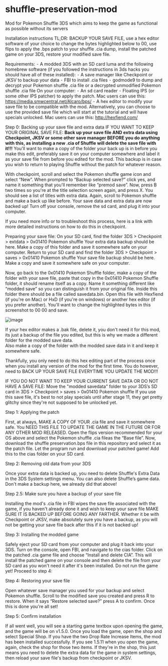 # shuffle-preservation-mod
Mod for Pokemon Shuffle 3DS which aims to keep the game as functional as possible without its servers

Installation instructions
TL;DR: BACKUP YOUR SAVE FILE, use a hex editor software of your choice to change the bytes highlighted below to 00, use flips to apply the .bps patch to your shuffle .cia dump, install the patched game on your 3DS, restore your modified save file. 

Requirements:
	⁃	A modded 3DS with an SD card luma and the following homebrew software (if you followed the instructions in 3ds hacks you should have all of these installed):
	⁃	A save manager like Checkpoint or JKSV to backup your data
	⁃	FBI to install .cia files
	⁃	godmode9 to dump and decrypt your Pokemon shuffle .cia file or a decrypted unmodified Pokemon shuffle .cia file
On your computer:
	⁃	An sd card reader
	⁃	Floating IPS (or some other IPS patcher) to apply the patch. Mac users can use this: https://media.smwcentral.net/Alcaro/bps/
	⁃	A hex editor to modify your save file to be compatible with the mod. Alternatively, you can choose to use the provided save file which will start at the tutorial and will have specials unlocked. Mac users can use this: http://hexfiend.com/

Step 0: Backing up your save file and extra data
IF YOU WANT TO KEEP YOUR ORIGINAL SAVE FILE:
**Back up your save file AND extra data using Checkpoint, JKSV or some other save manager BEFORE you do anything with this, as installing a new .cia of Shuffle will delete the save file with it!!!** You'll want to make a copy of the folder your back up is in before you make this edit, preferably save it on your computer somewhere and label it as your save file from before you edited for the mod. This backup is in case you wish to return to playing Shuffle without the patch for whatever reason. 

With checkpoint, scroll and select the Pokemon shuffle game icon and select “New”. When prompted to “Backup selected save?” click yes, and name it something that you'll remember like “premod save”. 
Now, press B two times so you're at the title selection screen again, and press X. You should see a list of titles with extra data. Again, scroll to Pokemon shuffle and make a back up like before. Your save data and extra data are now backed up! Turn off your console, remove the sd card, and plug it into your computer. 

If you need more info or to troubleshoot this process, here is a link with more detailed instructions on how to do this in checkpoint. 

Preparing your save file:
On your SD card, find the folder 3DS > Checkpoint > extdata > 0x01410 Pokemon shuffle
Your extra data backup should be here. Make a copy of this folder and save it somewhere safe on your computer. 
Return to your SD card and find the folder 3DS > Checkpoint > saves > 0x01410 Pokemon shuffle 
Your save file backup should be here. Make a copy and save it somewhere safe on your computer. 

Now, go back to the 0x01410 Pokemon Shuffle folder, make a copy of the folder with your save file, paste that copy in the 0x01410 Pokemon Shuffle folder, it should rename itself as a copy. Name it something different like “modded save” so you can distinguish it from your original file. Inside this folder there should be a file called savedata.bin. 
Open this file with Hexfiend (if you're on Mac) or HxD (if you're on windows) or another hex editor (if you prefer another). You'll want to change the highlighted bytes in this screenshot to 00 00 and save.

![image](https://github.com/SaltedNeos/shuffle-preservation-mod/assets/133167521/bdbbbf54-8246-4ba7-8dff-54acd13e50ee)

If your hex editor makes a .bak file, delete it, you don't need it for this mod, its just a backup of the file you edited, but this is why we made a different folder for the modded save data.  
Also make a copy of the folder with the modded save data in it and keep it somewhere safe. 

Thankfully, you only need to do this hex editing part of the process once when you install any version of the mod for the first time. You do however, need to BACK UP YOUR SAVE FILE EVERYTIME YOU UPDATE THE MOD!!!


IF YOU DO NOT WANT TO KEEP YOUR CURRENT SAVE DATA OR DO NOT HAVE A SAVE FILE:
Move the "modded savedata" folder to your 3DS’s SD card in 3DS > Checkpoint > saves > 0x01410 Pokemon shuffle 
If you use this save file, it's best to not play specials until after stage 11, they get pretty glitchy since they're not supposed to be unlocked yet.

Step 1: Applying the patch

First, at always, MAKE A COPY OF YOUR .cia file and save it somewhere safe. You NEED THIS FILE TO UPDATE THE GAME IN THE FUTURE OR FOR ANY OTHER MOD RELEASED. Open the flips version recommended for your OS above and select the Pokemon shuffle .cia fileas the “Base file”. Now, download the shuffle preservation.bps file in this repository and select it as the patch file. Let the program run and download your patched game! Add this to the cias folder on your SD card. 

Step 2: Removing old data from your 3DS

Once your extra data is backed up, you need to delete Shuffle's Extra Data in the 3DS System settings menu. You can also delete Shuffle’s game data. Don't make a backup here, we already did that above!

Step 2.5: Make sure you have a backup of your save file

Installing the mod's .cia file in FBI wipes the save file associated with the game, if you haven't already done it and wish to keep your save file MAKE SURE IT IS BACKED UP BEFORE GOING ANY FARTHER. Whether it be with Checkpoint or JKSV, make absolutely sure you have a backup, as you will not be getting your save file back after this if it is not backed up!

Step 3: Installing the modded game

Safely eject your SD card from your computer and plug it back into your 3DS. Turn on the console, open FBI, and navigate to the cias folder. Click on the patched .cia game file and choose “Install and delete CIA”. This will install the patched game on your console and then delete the file from your SD card as you won't need it after it's been installed. Do not run the game yet! Proceed to step 4:

Step 4: Restoring your save file

Open whatever save manager you used for your backup and select Pokemon shuffle. Scroll to the modified save you created and press R to restore. When it says “Restore selected save?” press A to confirm. Once this is done you're all set!

Step 5: Confirm installation

If all went well, you will see a starting game textbox upon opening the game, and the game will be on v1.5.0. Once you load the game, open the shop and select Special Shop. If you have the two Drop Rate Increase Items, the mod has been installed successfully. 
If you see 1.5.11 when you open the game, again, check the shop for those two items. If they're in the shop, this just means you need to delete the extra data for the game in system settings, then reload your save file's backup from checkpoint or JKSV.
